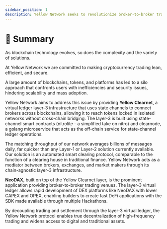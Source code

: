 ```yaml
---
sidebar_position: 1
description: Yellow Network seeks to revolutionize broker-to-broker trading for crypto assets through its virtual ledger layer-3 infrastructure.
---
```


# 📌 Summary

As blockchain technology evolves, so does the complexity and the variety of solutions.

At Yellow Network we are committed to making cryptocurrency trading lean, efficient, and secure.

A large amount of blockchains, tokens, and platforms has led to a silo approach that confronts users with inefficiencies and security issues, hindering scalability and mass adoption.

Yellow Network aims to address this issue by providing **Yellow Clearnet**, a virtual ledger layer-3 infrastructure that uses state channels to connect brokers across blockchains, allowing it to reach tokens locked in isolated networks without cross-chain bridging. The layer-3 is built using state-channel smart contracts (nitrolite - a simplified take on nitro) and clearnode, a golang microservice that acts as the off-chain service for state-channel ledger operations.

The matching throughput of our network averages billions of messages daily, far quicker than any Layer-1 or Layer-2 solution currently available. Our solution is an automated smart clearing protocol, comparable to the function of a clearing house in traditional finance. Yellow Network acts as a mediator between brokers, exchanges, and market makers through its chain-agnostic layer-3 infrastructure.

**NeoDAX**, built on top of the Yellow Clearnet layer, is the prominent application providing broker-to-broker trading venues. The layer-3 virtual ledger allows rapid development of DEX platforms like NeoDAX with lower CAPEX and OPEX, enabling builders to create fast DeFi applications with the SDK made available through multiple Hackathons.

By decoupling trading and settlement through the layer-3 virtual ledger, the Yellow Network protocol enables true decentralization of high-frequency trading and widens access to digital and traditional assets.

